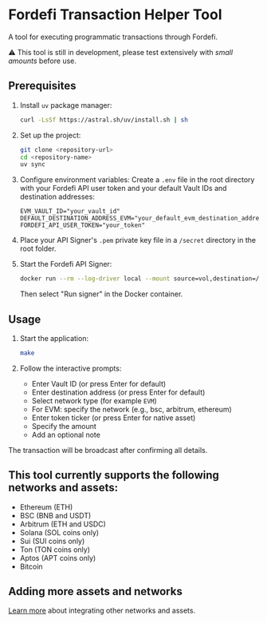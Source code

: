 # Fordefi Transaction Helper Tool

A tool for executing programmatic transactions through Fordefi.

⚠️ This tool is still in development, please test extensively with _small amounts_ before use.

## Prerequisites

1. Install `uv` package manager:
   ```bash
   curl -LsSf https://astral.sh/uv/install.sh | sh
   ```

2. Set up the project:
   ```bash
   git clone <repository-url>
   cd <repository-name>
   uv sync
   ```

3. Configure environment variables:
   Create a `.env` file in the root directory with your Fordefi API user token and your default Vault IDs and destination addresses:
   ```plaintext
   EVM_VAULT_ID="your_vault_id"
   DEFAULT_DESTINATION_ADDRESS_EVM="your_default_evm_destination_address"
   FORDEFI_API_USER_TOKEN="your_token"
   ```
4. Place your API Signer's `.pem` private key file in a `/secret` directory in the root folder.

5. Start the Fordefi API Signer:
   ```bash
   docker run --rm --log-driver local --mount source=vol,destination=/storage -it fordefi.jfrog.io/fordefi/api-signer:latest
   ```
   Then select "Run signer" in the Docker container.

## Usage

1. Start the application:
   ```bash
   make
   ```

2. Follow the interactive prompts:
   - Enter Vault ID (or press Enter for default)
   - Enter destination address (or press Enter for default)
   - Select network type (for example `EVM`)
   - For EVM: specify the network (e.g., bsc, arbitrum, ethereum)
   - Enter token ticker (or press Enter for native asset)
   - Specify the amount
   - Add an optional note

The transaction will be broadcast after confirming all details.

## This tool currently supports the following networks and assets:

- Ethereum (ETH)
- BSC (BNB and USDT)
- Arbitrum (ETH and USDC)
- Solana (SOL coins only)
- Sui (SUI coins only)
- Ton (TON coins only)
- Aptos (APT coins only)
- Bitcoin


## Adding more assets and networks

[Learn more](https://docs.fordefi.com/reference/transaction-types) about integrating other networks and assets.